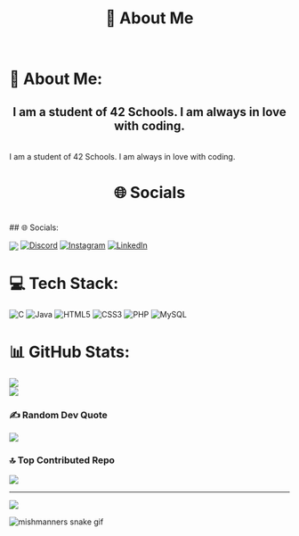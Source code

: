 <h1 align="center">💫 About Me</h1><br>

# 💫 About Me:
<h2 align="center">I am a student of 42 Schools. I am always in love with coding.</h2><br>
I am a student of 42 Schools. I am always in love with coding.

<h1 align="center">🌐 Socials</h1><br>
## 🌐 Socials:
<a href="https://instagram.com/n4zerati">

<img align="center" src="https://img.shields.io/badge/Instagram-%23E4405F.svg?logo=Instagram&logoColor=white"></a>
[![Discord](https://img.shields.io/badge/Discord-%237289DA.svg?logo=discord&logoColor=white)](https://discord.gg/rootjester) [![Instagram](https://img.shields.io/badge/Instagram-%23E4405F.svg?logo=Instagram&logoColor=white)](https://instagram.com/mehmetdonwez) [![LinkedIn](https://img.shields.io/badge/LinkedIn-%230077B5.svg?logo=linkedin&logoColor=white)](https://linkedin.com/in/mehmet-dönmez-b38503357) 

# 💻 Tech Stack:
![C](https://img.shields.io/badge/c-%2300599C.svg?style=for-the-badge&logo=c&logoColor=white) ![Java](https://img.shields.io/badge/java-%23ED8B00.svg?style=for-the-badge&logo=openjdk&logoColor=white) ![HTML5](https://img.shields.io/badge/html5-%23E34F26.svg?style=for-the-badge&logo=html5&logoColor=white) ![CSS3](https://img.shields.io/badge/css3-%231572B6.svg?style=for-the-badge&logo=css3&logoColor=white) ![PHP](https://img.shields.io/badge/php-%23777BB4.svg?style=for-the-badge&logo=php&logoColor=white) ![MySQL](https://img.shields.io/badge/mysql-4479A1.svg?style=for-the-badge&logo=mysql&logoColor=white)
# 📊 GitHub Stats:
![](https://github-readme-stats.vercel.app/api?username=mehmetdonmezz&theme=dark&hide_border=false&include_all_commits=false&count_private=false)<br/>
![](https://nirzak-streak-stats.vercel.app/?user=mehmetdonmezz&theme=dark&hide_border=false)<br/>

### ✍️ Random Dev Quote
![](https://quotes-github-readme.vercel.app/api?type=horizontal&theme=gruvbox)

### 🔝 Top Contributed Repo
![](https://github-contributor-stats.vercel.app/api?username=mehmetdonmezz&limit=5&theme=dark&combine_all_yearly_contributions=true)

---
[![](https://visitcount.itsvg.in/api?id=mehmetdonmezz&icon=7&color=3)](https://visitcount.itsvg.in)

![mishmanners snake gif](https://raw.githubusercontent.com/Sutil/Sutil/2b2fad3bf54522bb30c8c170591fc68ff51b69e6/github-contribution-grid-snake2.svg)

